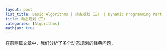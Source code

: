 ```yaml
---
layout: post
list_title: Basic Algorithms | 动态规划（三） | Dynamic Programming Part 3
title: 动态规划（三）
categories: [Algorithms]
mathjax: true
---
```


在前两篇文章中，我们分析了多个动态规划的经典问题，